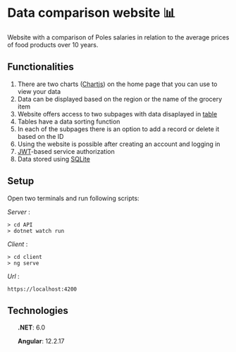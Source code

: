 # Data comparison website 📊

Website with a comparison of Poles salaries in relation to the average prices of food products over 10 years.

## Functionalities

1. There are two charts ([Chartjs](https://www.chartjs.org/)) on the home page that you can use to view your data
2. Data can be displayed based on the region or the name of the grocery item
3. Website offers access to two subpages with data disaplayed in [table](https://material.angular.io/components/table/overview)
4. Tables have a data sorting function
5. In each of the subpages there is an option to add a record or delete it based on the ID
6. Using the website is possible after creating an account and logging in
7. [JWT](https://jwt.io/introduction)-based service authorization
8. Data stored using [SQLite](https://www.sqlite.org/index.html)


## Setup

Open two terminals and run following scripts:

*Server* :

```shell
> cd API
> dotnet watch run
```

*Client* :

```shell
> cd client
> ng serve
```
*Url* :
```shell
https://localhost:4200
```
## Technologies
<ul>

**.NET**:  6.0

**Angular**: 12.2.17

</ul>

